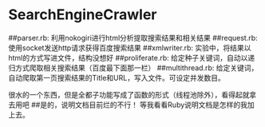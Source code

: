 SearchEngineCrawler
==================
##parser.rb: 
    利用nokogiri进行html分析提取搜索结果和相关结果
##request.rb:
    使用socket发送http请求获得百度搜索结果
##xmlwriter.rb:
    实验中，将结果以html的方式写进文件，结构没想好
##proliferate.rb:
    给定种子关键词，自动以递归方式爬取相关搜索结果（百度最下面那一栏）
##multithread.rb:
    给定关键词，自动爬取第一页搜索结果的Title和URL，写入文件。可设定并发数目。


很水的一个东西，但是全都子功能写成了函数的形式（线程池除外），看得起就拿去用吧
##是的，说明文档目前烂的不行！
    等我看看Ruby说明文档是怎样的我加上去。
